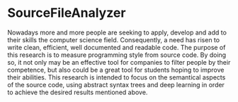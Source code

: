 # SourceFileAnalyzer
Nowadays more and more people are seeking to apply, develop and add to their skills the computer science field. 
Consequently, a need has risen to write clean, efficient, well documented and readable code. The purpose of this research is
to measure programming style from source code. By doing so, it not only may be an effective tool for companies to filter people
by their competence, but also could be a great tool for students hoping to improve their abilities. This research is intended 
to focus on the semantical aspects of the source code, using abstract syntax trees and deep learning in order to achieve 
the desired results mentioned above. 
